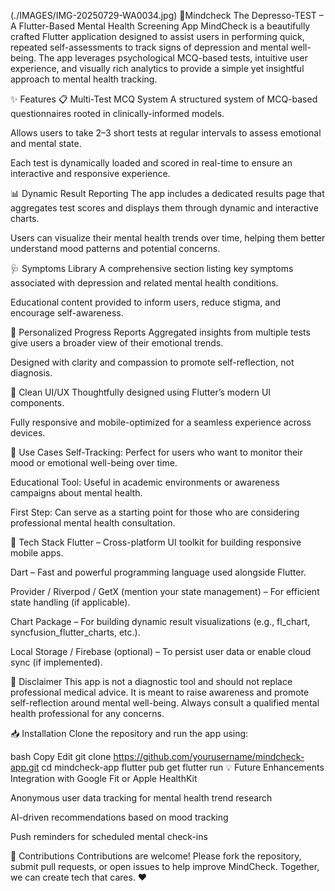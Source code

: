(./IMAGES/IMG-20250729-WA0034.jpg)
🧠Mindcheck The Depresso-TEST – A Flutter-Based Mental Health Screening App
MindCheck is a beautifully crafted Flutter application designed to assist users in performing quick, repeated self-assessments to track signs of depression and mental well-being. The app leverages psychological MCQ-based tests, intuitive user experience, and visually rich analytics to provide a simple yet insightful approach to mental health tracking.

✨ Features
📋 Multi-Test MCQ System
A structured system of MCQ-based questionnaires rooted in clinically-informed models.

Allows users to take 2–3 short tests at regular intervals to assess emotional and mental state.

Each test is dynamically loaded and scored in real-time to ensure an interactive and responsive experience.

📊 Dynamic Result Reporting
The app includes a dedicated results page that aggregates test scores and displays them through dynamic and interactive charts.

Users can visualize their mental health trends over time, helping them better understand mood patterns and potential concerns.

🩺 Symptoms Library
A comprehensive section listing key symptoms associated with depression and related mental health conditions.

Educational content provided to inform users, reduce stigma, and encourage self-awareness.

🧾 Personalized Progress Reports
Aggregated insights from multiple tests give users a broader view of their emotional trends.

Designed with clarity and compassion to promote self-reflection, not diagnosis.

🎨 Clean UI/UX
Thoughtfully designed using Flutter’s modern UI components.

Fully responsive and mobile-optimized for a seamless experience across devices.

🚀 Use Cases
Self-Tracking: Perfect for users who want to monitor their mood or emotional well-being over time.

Educational Tool: Useful in academic environments or awareness campaigns about mental health.

First Step: Can serve as a starting point for those who are considering professional mental health consultation.

🧱 Tech Stack
Flutter – Cross-platform UI toolkit for building responsive mobile apps.

Dart – Fast and powerful programming language used alongside Flutter.

Provider / Riverpod / GetX (mention your state management) – For efficient state handling (if applicable).

Chart Package – For building dynamic result visualizations (e.g., fl_chart, syncfusion_flutter_charts, etc.).

Local Storage / Firebase (optional) – To persist user data or enable cloud sync (if implemented).

🔐 Disclaimer
This app is not a diagnostic tool and should not replace professional medical advice. It is meant to raise awareness and promote self-reflection around mental well-being. Always consult a qualified mental health professional for any concerns.

📥 Installation
Clone the repository and run the app using:

bash
Copy
Edit
git clone https://github.com/yourusername/mindcheck-app.git
cd mindcheck-app
flutter pub get
flutter run
💡 Future Enhancements
Integration with Google Fit or Apple HealthKit

Anonymous user data tracking for mental health trend research

AI-driven recommendations based on mood tracking

Push reminders for scheduled mental check-ins

🤝 Contributions
Contributions are welcome! Please fork the repository, submit pull requests, or open issues to help improve MindCheck. Together, we can create tech that cares. ❤️
